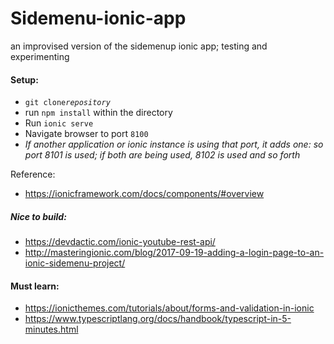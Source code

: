 # Sidemenu-ionic-app
an improvised version of the sidemenup ionic app; testing and experimenting

#### Setup:
- `git clone`_`repository`_
- run `npm install` within the directory
- Run `ionic serve`
- Navigate browser to port `8100`
- _If another application or ionic instance is using that port, it adds one: so port 8101 is used; if both are being used, 8102 is used and so forth_

Reference:
- https://ionicframework.com/docs/components/#overview

##### Nice to build:
- https://devdactic.com/ionic-youtube-rest-api/
- http://masteringionic.com/blog/2017-09-19-adding-a-login-page-to-an-ionic-sidemenu-project/


#### Must learn:
- https://ionicthemes.com/tutorials/about/forms-and-validation-in-ionic
- https://www.typescriptlang.org/docs/handbook/typescript-in-5-minutes.html
